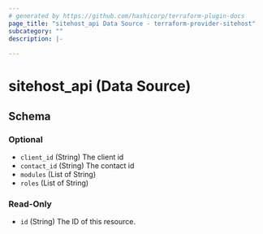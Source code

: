 ```yaml
---
# generated by https://github.com/hashicorp/terraform-plugin-docs
page_title: "sitehost_api Data Source - terraform-provider-sitehost"
subcategory: ""
description: |-
  
---
```


# sitehost_api (Data Source)





<!-- schema generated by tfplugindocs -->
## Schema

### Optional

- `client_id` (String) The client id
- `contact_id` (String) The contact id
- `modules` (List of String)
- `roles` (List of String)

### Read-Only

- `id` (String) The ID of this resource.


